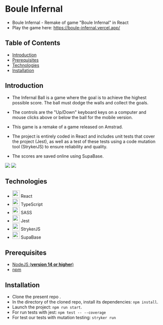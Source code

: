 # Boule Infernal
- Boule Infernal - Remake of game "Boule Infernal" in React
- Play the game here: https://boule-infernal.vercel.app/

## Table of Contents
- [Introduction](#introduction)
- [Prerequisites](#introduction)
- [Technologies](#technologies)
- [Installation](#installation)

## Introduction

- The Infernal Ball is a game where the goal is to achieve the highest possible score. The ball must dodge the walls and collect the goals.

- The controls are the "Up/Down" keyboard keys on a computer and mouse clicks above or below the ball for the mobile version.

- This game is a remake of a game released on Amstrad.

- The project is entirely coded in React and includes unit tests that cover the project (Jest), as well as a test of these tests using a code mutation tool (StrykerJS) to ensure reliability and quality.

- The scores are saved online using SupaBase.

<img src="https://user-images.githubusercontent.com/62617561/253261547-94f9bff0-7306-478a-9b89-7e76d4ff93a4.png" />
<img src="https://user-images.githubusercontent.com/62617561/253261577-dffa75c2-bdc2-4292-8d43-33ecc3443b9a.jpg" />

## Technologies 

- <img src="https://user-images.githubusercontent.com/25181517/183897015-94a058a6-b86e-4e42-a37f-bf92061753e5.png" width="24"/> React
- <img src="https://user-images.githubusercontent.com/25181517/183890598-19a0ac2d-e88a-4005-a8df-1ee36782fde1.png" width="24"/> TypeScript
- <img src="https://icons-for-free.com/iconfiles/png/512/end+long+shadow+preprocesor+sass+web+icon-1320184849915610733.png" width="24"/> SASS
- <img src="https://www.svgrepo.com/show/353930/jest.svg" width="24"/> Jest
- <img src="https://stryker-mutator.io/images/stryker.svg" width="24"/> StrykerJS
- <img src="https://cf.appdrag.com/dashboard-openvm-clo-b2d42c/uploads/supabase-TAiY.png" width="24"/> SupaBase

## Prerequisites

- [NodeJS (**version 14 or higher**)](https://nodejs.org/en/)
- [npm](https://www.npmjs.com/)

## Installation 

- Clone the present repo .
- In the directory of the cloned repo, install its dependencies: `npm install`.
- Launch the project: `npm run start`.
- For run tests with jest: `npm test -- --coverage` 
- For test our tests with mutation testing: `stryker run` 
